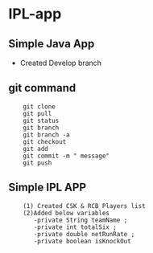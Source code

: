 # IPL-app
## Simple Java App
- Created Develop branch

## git command

		git clone
		git pull
		git status
		git branch
		git branch -a
		git checkout
		git add
		git commit -m " message"
		git push


## Simple IPL APP
  		(1) Created CSK & RCB Players list
  		(2)Added below variables
  		   -private String teamName ;
	       -private int totalSix ;
	       -private double netRunRate ;
	       -private boolean isKnockOut		
		
		
		
